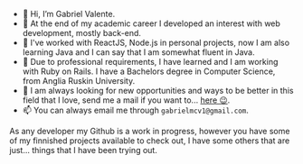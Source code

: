 - 👋 Hi, I’m Gabriel Valente.
- 👀 At the end of my academic career I developed an interest with web development, mostly back-end.
- 🌱 I've worked with ReactJS, Node.js in personal projects, now I am also learning Java and I can say that I am somewhat fluent in Java.
- 💼 Due to professional requirements, I have learned and I am working with Ruby on Rails. I have a Bachelors degree in Computer Science, from Anglia Ruskin University.
- 💞️ I am always looking for new opportunities and ways to be better in this field that I love, send me a mail if you want to... [here 😉](mailto:gabrielmcv1@gmail.com). 
- 📫 You can always email me through `gabrielmcv1@gmail.com`.

As any developer my Github is a work in progress, however you have some of my finnished projects available to check out, I have some others that are just... things that I have been trying out.
